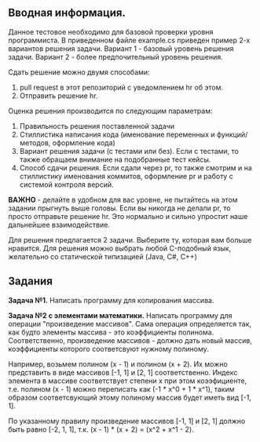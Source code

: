 ## Вводная информация.

Данное тестовое необходимо для базовой проверки уровня программиста. 
В приведенном файле example.cs приведен пример 2-х вариантов решения задачи. Вариант 1 - базовый уровень решения задачи. Вариант 2 - более предпочительный уровень решения.

Сдать решение можно двумя способами:
1. pull request в этот репозиторий с уведомлением hr об этом.
2. Отправить решение hr.

Оценка решения производится по следующим параметрам:
1. Правильность решения поставленной задачи
2. Стиллистика написания кода (именование переменных и функций/методов, оформление кода)
3. Вариант решения задачи (с тестами или без). Если с тестами, то также обращаем внимание на подобранные тест кейсы. 
4. Способ сдачи решения. Если сдали через pr, то также смотрим и на стиллистику именования коммитов, оформление pr и работу с системой контроля версий.

**ВАЖНО** - делайте в удобном для вас уровне, не пытайтесь на этом задании прыгнуть выше головы. Если вы никогда не делали pr, то просто отправьте решение hr. Это нормально и сильно упростит наше дальнейшее взаимодействие.

Для решения предлагается 2 задачи. Выберите ту, которая вам больше нравится. Для решения можно выбрать любой C-подобный язык, желательно со статической типизацией (Java, C#, C++)

## Задания

**Задача №1.** Написать программу для копирования массива.

**Задача №2 с элементами математики.** Написать программу для операции "произведение массивов". Сама операция определяется так, как будто элементы массива - это коэффициенты полинома. Соответственно, произведение массивов - должно дать новый массив, коэффициенты которого соответсвуют нужному полиному.

Например, возьмем полином (x - 1) и полином (x + 2). Их можно представить в виде массивов [-1, 1] и [2, 1] соответственно. Индекс элемента в массиве соответствует степени x при этом коээфициенте, т.е. полином (x - 1) можно переписать как (-1 * x^0 + 1 * x^1), таким образом соответсвующий этому полиному массив будет иметь вид [-1, 1].

По указанному правилу произведение массивов [-1, 1] и [2, 1] должно быть равно [-2, 1, 1], т.к. (x - 1) * (x + 2) = (x^2 + x^1 - 2).
